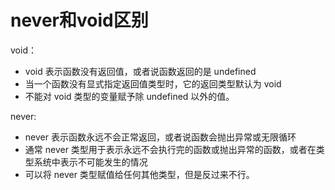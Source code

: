 # never和void区别

void：

- void 表示函数没有返回值，或者说函数返回的是 undefined
- 当一个函数没有显式指定返回值类型时，它的返回类型默认为 void
- 不能对 void 类型的变量赋予除 undefined 以外的值。

never:

- never 表示函数永远不会正常返回，或者说函数会抛出异常或无限循环
- 通常 never 类型用于表示永远不会执行完的函数或抛出异常的函数，或者在类型系统中表示不可能发生的情况
- 可以将 never 类型赋值给任何其他类型，但是反过来不行。
